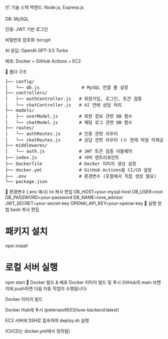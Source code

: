 📦 기술 스택
백엔드: Node.js, Express.js

DB: MySQL

인증: JWT 기반 로그인

비밀번호 암호화: bcrypt

AI 응답: OpenAI GPT-3.5 Turbo

배포: Docker + GitHub Actions + EC2

📁 폴더 구조

<pre>
├── config/
│   └── db.js                # MySQL 연결 풀 설정
├── controllers/
│   ├── authController.js   # 회원가입, 로그인, 토큰 검증
│   └── chatController.js   # AI 연애 상담 처리
├── models/
│   ├── userModel.js        # 회원 정보 관련 DB 함수
│   └── chatModel.js        # 채팅 로그 관련 DB 함수
├── routes/
│   └── authRoutes.js       # 인증 관련 라우터
│   └── chatRoutes.js       # 상담 관련 라우터 (※ 현재 파일 미제공)
├── middlewares/
│   └── auth.js             # JWT 토큰 검증 미들웨어
├── index.js                # 서버 엔트리포인트
├── Dockerfile              # Docker 이미지 생성 설정
├── docker.yml              # GitHub Actions용 CI/CD 설정
├── .env                    # 환경변수 (로컬에서 직접 생성 필요)
└── package.json
</pre>
  
🔐 환경변수 (.env 예시)
ini
복사
편집
DB_HOST=your-mysql-host
DB_USER=root
DB_PASSWORD=your-password
DB_NAME=love_advisor
JWT_SECRET=your-secret-key
OPENAI_API_KEY=your-openai-key
🧪 실행 방법
bash
복사
편집
# 패키지 설치
npm install

# 로컬 서버 실행
npm start
🐳 Docker 빌드 & 배포
Docker 이미지 빌드 및 푸시
GitHub의 main 브랜치에 push하면 다음 자동 작업이 수행됩니다:

Docker 이미지 빌드

Docker Hub에 푸시 (peterseo9503/love-backend:latest)

EC2 서버에 SSH로 접속하여 deploy.sh 실행

(CI/CD는 docker.yml에서 정의됨)
